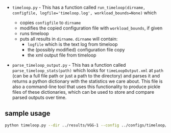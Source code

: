 * `timeloop.py` - This has a function called `run_timeloop(dirname, configfile, logfile='timeloop.log', workload_bounds=None)` which
    * copies `configfile` to `dirname`
    * modifies the copied configuration file with `workload_bounds`, if given
    * runs timeloop
    * puts all results in `dirname`. `dirname` will contain:
        * `logfile` which is the text log from timeloop
        * the (possibly modified) configuration file copy
        * the xml output file from timeloop

* `parse_timeloop_output.py` - This has a function called `parse_timeloop_stats(path)` which looks for `timeLoopOutput.xml` at `path` (can be a full file path or just a path to the directory) and parses it and returns a python dictionary with the statistics we care about.
This file is also a command-line tool that uses this functionality to produce pickle files of these dictionaries, which can be used to store and compare parsed outputs over time.

## sample usage
```bash
python timeloop.py --dir ../results/VGG-1 --config ../configs/timeloop/sample.cfg
```
